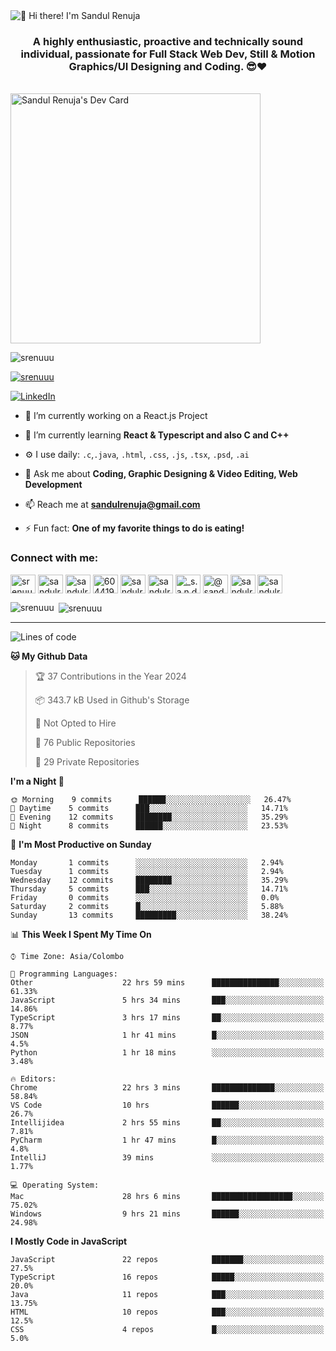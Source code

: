 <img src="https://user-images.githubusercontent.com/49369577/97047278-562d0200-1596-11eb-8a4f-656b2acf2b6a.gif" alt="👋 Hi there! I'm Sandul Renuja" title="👋 Hi there! I'm Sandul Renuja"/>
<h3 align="center">A highly enthusiastic, proactive and technically sound individual, passionate for Full Stack Web Dev, Still & Motion Graphics/UI Designing and Coding. 😎❤</h3>
<br>
<a href="https://app.daily.dev/sandulr"><img src="https://api.daily.dev/devcards/0ac820e4d7bf4fb8a52823b51c67f13e.png?r=0uy" width="400" alt="Sandul Renuja's Dev Card"/></a>
<br>
<p align="left"> <img src="https://komarev.com/ghpvc/?username=srenuuu&label=Profile%20views&color=43cc11&style=flat" alt="srenuuu" /> </p>

<p align="left"> <a href="https://github.com/ryo-ma/github-profile-trophy"><img src="https://github-profile-trophy.vercel.app/?username=srenuuu&title=Commit,PullRequest,Repository" alt="srenuuu" /></a> </p>

<p align="left">
   <a href="https://linkedin.com/in/sandulr/" target="_blank">
      <img src="https://img.shields.io/badge/-Sandul Renuja-blue?style=for-the-badge&logo=Linkedin" alt="LinkedIn">
   </a>
</p>

- 🔭 I’m currently working on a React.js Project
- 🌱 I’m currently learning **React & Typescript and also C and C++**
- ⚙️ I use daily: `.c`,`.java`, `.html`, `.css`, `.js`, `.tsx`, `.psd`, `.ai`
- 💬 Ask me about **Coding, Graphic Designing & Video Editing, Web Development**
- 📫 Reach me at **sandulrenuja@gmail.com**

- ⚡ Fun fact: **One of my favorite things to do is eating!**

<h3 align="left">Connect with me:</h3>
<p align="left">
<a href="https://dev.to/srenuuu" target="blank"><img align="center" src="https://cdn.jsdelivr.net/npm/simple-icons@3.0.1/icons/dev-dot-to.svg" alt="srenuuu" height="30" width="40" /></a>
<a href="https://twitter.com/sandulr" target="blank"><img align="center" src="https://cdn.jsdelivr.net/npm/simple-icons@3.0.1/icons/twitter.svg" alt="sandulr" height="30" width="40" /></a>
<a href="https://linkedin.com/in/sandulr" target="blank"><img align="center" src="https://cdn.jsdelivr.net/npm/simple-icons@3.0.1/icons/linkedin.svg" alt="sandulr" height="30" width="40" /></a>
<a href="https://stackoverflow.com/users/6044198" target="blank"><img align="center" src="https://cdn.jsdelivr.net/npm/simple-icons@3.0.1/icons/stackoverflow.svg" alt="6044198" height="30" width="40" /></a>
<a href="https://kaggle.com/sandulrenuja" target="blank"><img align="center" src="https://cdn.jsdelivr.net/npm/simple-icons@3.0.1/icons/kaggle.svg" alt="sandulrenuja" height="30" width="40" /></a>
<a href="https://fb.com/sandulrenuja" target="blank"><img align="center" src="https://cdn.jsdelivr.net/npm/simple-icons@3.0.1/icons/facebook.svg" alt="sandulrenuja" height="30" width="40" /></a>
<a href="https://instagram.com/_s.a.n.d.u.l_" target="blank"><img align="center" src="https://cdn.jsdelivr.net/npm/simple-icons@3.0.1/icons/instagram.svg" alt="_s.a.n.d.u.l_" height="30" width="40" /></a>
<a href="https://medium.com/@sandulrenuja" target="blank"><img align="center" src="https://cdn.jsdelivr.net/npm/simple-icons@3.0.1/icons/medium.svg" alt="@sandulrenuja" height="30" width="40" /></a>
<a href="https://www.codechef.com/users/sandulr" target="blank"><img align="center" src="https://cdn.jsdelivr.net/npm/simple-icons@3.1.0/icons/codechef.svg" alt="sandulr" height="30" width="40" /></a>
<a href="https://www.hackerrank.com/sandulrenuja" target="blank"><img align="center" src="https://cdn.jsdelivr.net/npm/simple-icons@3.0.1/icons/hackerrank.svg" alt="sandulrenuja" height="30" width="40" /></a>
</p>


<p><img align="left" src="https://github-readme-stats.vercel.app/api/top-langs?username=srenuuu&show_icons=true&locale=en&layout=compact" alt="srenuuu" /></p>

<p>&nbsp;<img align="center" src="https://github-readme-stats.vercel.app/api?username=srenuuu&show_icons=true&locale=en" alt="srenuuu" /></p>

<hr>

<!--START_SECTION:waka-->
![Lines of code](https://img.shields.io/badge/From%20Hello%20World%20I%27ve%20Written-0%20lines%20of%20code-blue)

**🐱 My Github Data** 

> 🏆 37 Contributions in the Year 2024
 > 
> 📦 343.7 kB Used in Github's Storage 
 > 
> 🚫 Not Opted to Hire
 > 
> 📜 76 Public Repositories
 > 
> 🔑 29 Private Repositories 

**I'm a Night 🦉** 

```text
🌞 Morning    9 commits      ██████░░░░░░░░░░░░░░░░░░░   26.47% 
🌆 Daytime    5 commits      ███░░░░░░░░░░░░░░░░░░░░░░   14.71% 
🌃 Evening    12 commits     ████████░░░░░░░░░░░░░░░░░   35.29% 
🌙 Night      8 commits      ██████░░░░░░░░░░░░░░░░░░░   23.53%

```
📅 **I'm Most Productive on Sunday** 

```text
Monday       1 commits      ░░░░░░░░░░░░░░░░░░░░░░░░░   2.94% 
Tuesday      1 commits      ░░░░░░░░░░░░░░░░░░░░░░░░░   2.94% 
Wednesday    12 commits     ████████░░░░░░░░░░░░░░░░░   35.29% 
Thursday     5 commits      ███░░░░░░░░░░░░░░░░░░░░░░   14.71% 
Friday       0 commits      ░░░░░░░░░░░░░░░░░░░░░░░░░   0.0% 
Saturday     2 commits      █░░░░░░░░░░░░░░░░░░░░░░░░   5.88% 
Sunday       13 commits     █████████░░░░░░░░░░░░░░░░   38.24%

```


📊 **This Week I Spent My Time On** 

```text
⌚︎ Time Zone: Asia/Colombo

💬 Programming Languages: 
Other                    22 hrs 59 mins      ███████████████░░░░░░░░░░   61.33% 
JavaScript               5 hrs 34 mins       ███░░░░░░░░░░░░░░░░░░░░░░   14.86% 
TypeScript               3 hrs 17 mins       ██░░░░░░░░░░░░░░░░░░░░░░░   8.77% 
JSON                     1 hr 41 mins        █░░░░░░░░░░░░░░░░░░░░░░░░   4.5% 
Python                   1 hr 18 mins        ░░░░░░░░░░░░░░░░░░░░░░░░░   3.48%

🔥 Editors: 
Chrome                   22 hrs 3 mins       ██████████████░░░░░░░░░░░   58.84% 
VS Code                  10 hrs              ██████░░░░░░░░░░░░░░░░░░░   26.7% 
Intellijidea             2 hrs 55 mins       ██░░░░░░░░░░░░░░░░░░░░░░░   7.81% 
PyCharm                  1 hr 47 mins        █░░░░░░░░░░░░░░░░░░░░░░░░   4.8% 
IntelliJ                 39 mins             ░░░░░░░░░░░░░░░░░░░░░░░░░   1.77%

💻 Operating System: 
Mac                      28 hrs 6 mins       ██████████████████░░░░░░░   75.02% 
Windows                  9 hrs 21 mins       ██████░░░░░░░░░░░░░░░░░░░   24.98%

```

**I Mostly Code in JavaScript** 

```text
JavaScript               22 repos            ███████░░░░░░░░░░░░░░░░░░   27.5% 
TypeScript               16 repos            █████░░░░░░░░░░░░░░░░░░░░   20.0% 
Java                     11 repos            ███░░░░░░░░░░░░░░░░░░░░░░   13.75% 
HTML                     10 repos            ███░░░░░░░░░░░░░░░░░░░░░░   12.5% 
CSS                      4 repos             █░░░░░░░░░░░░░░░░░░░░░░░░   5.0%

```



<!--END_SECTION:waka-->
